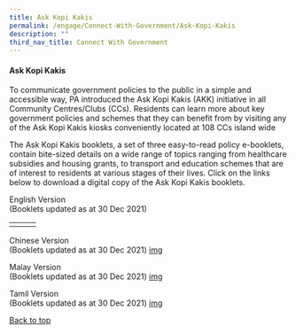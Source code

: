 ```yaml
---
title: Ask Kopi Kakis
permalink: /engage/Connect-With-Government/Ask-Kopi-Kakis
description: ""
third_nav_title: Connect With Government
---
```

#### Ask Kopi Kakis

To communicate government policies to the public in a simple and accessible way, PA introduced the Ask Kopi Kakis (AKK) initiative in all Community Centres/Clubs (CCs). Residents can learn more about key government policies and schemes that they can benefit from by visiting any of the Ask Kopi Kakis kiosks conveniently located at 108 CCs island wide

The Ask Kopi Kakis booklets, a set of three easy-to-read policy e-booklets, contain bite-sized details on a wide range of topics ranging from healthcare subsidies and housing grants, to transport and education schemes that are of interest to residents at various stages of their lives.  Click on the links below to download a digital copy of the Ask Kopi Kakis booklets. 

English Version<br>
(Booklets updated as at 30 Dec 2021)



|  |  |  |
| -------- | -------- | -------- |
| [](/files/Engage/pa-career-a4-eng-30pp-30122021-(final).pdf)     | [](/files/Engage/pa-family-a4-39pp-eng-30122021-(final).pdf)     |  [](/files/Engage/pa-senior-a4-36pp-eng-30122021-(final).pdf)    |



Chinese Version<br>
(Booklets updated as at 30 Dec 2021)
[img]()

Malay Version<br>
(Booklets updated as at 30 Dec 2021)
[img]()

Tamil Version<br>
(Booklets updated as at 30 Dec 2021)
[img]()


[Back to top](#)